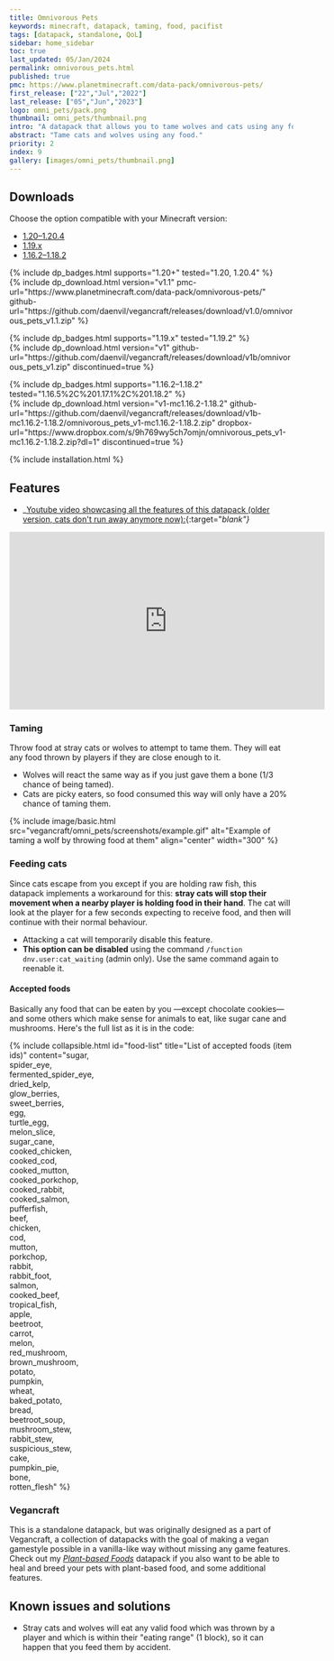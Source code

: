 ```yaml
---
title: Omnivorous Pets
keywords: minecraft, datapack, taming, food, pacifist
tags: [datapack, standalone, QoL]
sidebar: home_sidebar
toc: true
last_updated: 05/Jan/2024
permalink: omnivorous_pets.html
published: true
pmc: https://www.planetminecraft.com/data-pack/omnivorous-pets/
first_release: ["22","Jul","2022"]
last_release: ["05","Jun","2023"]
logo: omni_pets/pack.png
thumbnail: omni_pets/thumbnail.png
intro: "A datapack that allows you to tame wolves and cats using any food."
abstract: "Tame cats and wolves using any food."
priority: 2
index: 9
gallery: [images/omni_pets/thumbnail.png]
---
```


## Downloads

Choose the option compatible with your Minecraft version:

<ul id="profileTabs" class="nav nav-tabs">
    <li class="active"><a href="#current" data-toggle="tab">1.20–1.20.4</a></li>
    <li><a href="#legacy" data-toggle="tab">1.19.x</a></li>
    <li><a href="#legacy2" data-toggle="tab">1.16.2–1.18.2</a></li>
</ul>

<div class="tab-content">
    <div role="tabpanel" class="tab-pane active" id="current">
        <p>
            {% include dp_badges.html supports="1.20+" tested="1.20, 1.20.4" %}
            <br/>
            {% include dp_download.html version="v1.1" pmc-url="https://www.planetminecraft.com/data-pack/omnivorous-pets/" github-url="https://github.com/daenvil/vegancraft/releases/download/v1.0/omnivorous_pets_v1.1.zip" %}
        </p>
    </div>
    <div role="tabpanel" class="tab-pane active" id="legacy">
        <p>
            {% include dp_badges.html supports="1.19.x" tested="1.19.2" %}
            <br/>
            {% include dp_download.html version="v1" github-url="https://github.com/daenvil/vegancraft/releases/download/v1b/omnivorous_pets_v1.zip" discontinued=true %}
        </p>
    </div>
    <div role="tabpanel" class="tab-pane" id="legacy2">
        <p>
            {% include dp_badges.html supports="1.16.2–1.18.2" tested="1.16.5%2C%201.17.1%2C%201.18.2" %}
            <br/>
            {% include dp_download.html version="v1-mc1.16.2-1.18.2" github-url="https://github.com/daenvil/vegancraft/releases/download/v1b-mc1.16.2-1.18.2/omnivorous_pets_v1-mc1.16.2-1.18.2.zip" dropbox-url="https://www.dropbox.com/s/9h769wy5ch7omjn/omnivorous_pets_v1-mc1.16.2-1.18.2.zip?dl=1" discontinued=true %}
        </p>
    </div>
</div>

{% include installation.html %}

## Features

- _[Youtube video showcasing all the features of this datapack (older version, cats don't run away anymore now):](https://youtu.be/V5IjyHmo3BI){:target="_blank"}_

<iframe width="560" height="315" src="https://www.youtube.com/embed/V5IjyHmo3BI" title="YouTube video player" frameborder="0" allow="accelerometer; autoplay; clipboard-write; encrypted-media; gyroscope; picture-in-picture" allowfullscreen></iframe>

### Taming

Throw food at stray cats or wolves to attempt to tame them. They will eat any food thrown by players if they are close enough to it.
- Wolves will react the same way as if you just gave them a bone (1/3 chance of being tamed).
- Cats are picky eaters, so food consumed this way will only have a 20% chance of taming them.

{% include image/basic.html src="vegancraft/omni_pets/screenshots/example.gif" alt="Example of taming a wolf by throwing food at them" align="center" width="300" %}

### Feeding cats

Since cats escape from you except if you are holding raw fish, this datapack implements a workaround for this: **stray cats will stop their movement when a nearby player is holding food in their hand**. The cat will look at the player for a few seconds expecting to receive food, and then will continue with their normal behaviour.

  - Attacking a cat will temporarily disable this feature.
  - **This option can be disabled** using the command `/function dnv.user:cat_waiting` (admin only). Use the same command again to reenable it.

#### Accepted foods

Basically any food that can be eaten by you —except chocolate cookies— and some others which make sense for animals to eat, like sugar cane and mushrooms. Here's the full list as it is in the code:

{% include collapsible.html id="food-list" title="List of accepted foods (item ids)" content="sugar,<br/>spider_eye,<br/>fermented_spider_eye,<br/>dried_kelp,<br/>glow_berries,<br/>sweet_berries,<br/>egg,<br/>turtle_egg,<br/>melon_slice,<br/>sugar_cane,<br/>cooked_chicken,<br/>cooked_cod,<br/>cooked_mutton,<br/>cooked_porkchop,<br/>cooked_rabbit,<br/>cooked_salmon,<br/>pufferfish,<br/>beef,<br/>chicken,<br/>cod,<br/>mutton,<br/>porkchop,<br/>rabbit,<br/>rabbit_foot,<br/>salmon,<br/>cooked_beef,<br/>tropical_fish,<br/>apple,<br/>beetroot,<br/>carrot,<br/>melon,<br/>red_mushroom,<br/>brown_mushroom,<br/>potato,<br/>pumpkin,<br/>wheat,<br/>baked_potato,<br/>bread,<br/>beetroot_soup,<br/>mushroom_stew,<br/>rabbit_stew,<br/>suspicious_stew,<br/>cake,<br/>pumpkin_pie,<br/>bone,<br/>rotten_flesh" %}

### Vegancraft
This is a standalone datapack, but was originally designed as a part of Vegancraft, a collection of datapacks with the goal of making a vegan gamestyle possible in a vanilla-like way without missing any game features. Check out my *[Plant-based Foods](plant-based_foods.html)* datapack if you also want to be able to heal and breed your pets with plant-based food, and some additional features.

## Known issues and solutions

- Stray cats and wolves will eat any valid food which was thrown by a player and which is within their "eating range" (1 block), so it can happen that you feed them by accident.
